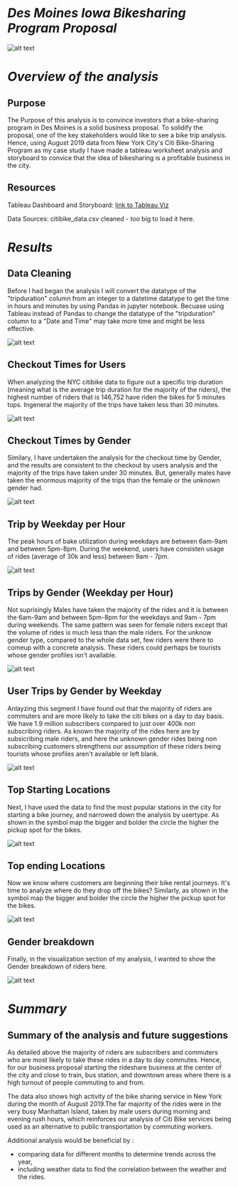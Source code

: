 # _Des Moines Iowa Bikesharing Program Proposal_

![alt text](https://github.com/Yoditatr/bikesharing/blob/main/Image/Image/Citibike.jpg?raw=true)

# _Overview of the analysis_

## Purpose

The Purpose of this analysis is to convince investors that a bike-sharing program in Des Moines is a solid business proposal. To solidify the proposal, one of the key stakeholders would like to see a bike trip analysis. Hence, using August 2019 data from New York City's Citi Bike-Sharing Program as my case study I have made a tableau worksheet analysis and storyboard to convice that the idea of bikesharing is a profitable business in the city. 

## Resources

Tableau Dashboard and Storyboard: [link to Tableau Viz](https://public.tableau.com/views/NYCbikeshare_16280402592470/NYCstory?:language=en-US&:display_count=n&:origin=viz_share_link)

Data Sources: citibike_data.csv cleaned - too big to load it here. 

# _Results_

## Data Cleaning 

Before I had began the analysis I will convert the datatype of the "tripduration" column from an integer to a datetime datatype to get the time in hours and minutes by using Pandas in jupyter notebook. Becuase using Tableau instead of Pandas to change the datatype of the "tripduration" column to a "Date and Time" may take more time and might be less effective. 

![alt text](https://github.com/Yoditatr/bikesharing/blob/main/Image/Image/DF.PNG?raw=true)

## Checkout Times for Users

When analyzing the NYC citibike data to figure out a specific trip duration (meaning what is the average trip duration for the majority of the riders), the highest number of riders that is 146,752 have riden the bikes for 5 minutes tops. Ingeneral the majority of the trips have taken less than 30 minutes. 

![alt text](https://github.com/Yoditatr/bikesharing/blob/main/Image/Image/Checkout%20times%20for%20users.PNG?raw=true)

## Checkout Times by Gender

Similary, I have undertaken the analysis for the checkout time by Gender, and the results are consistent to the checkout by users analysis and the majority of the trips have taken under 30 minutes. But, generally males have taken the enormous majority of the trips than the female or the unknown gender had.  

![alt text](https://github.com/Yoditatr/bikesharing/blob/main/Image/Image/Checkout%20times%20by%20Gender.PNG?raw=true)

## Trip by Weekday per Hour

The peak hours of bake utilization during weekdays are between 6am-9am and between 5pm-8pm. During the weekend, users have consisten usage of rides (average of 30k and less) between 9am - 7pm. 
 
![alt text](https://github.com/Yoditatr/bikesharing/blob/main/Image/Image/Trips%20by%20weekday%20per%20hour.PNG?raw=true)

##  Trips by Gender (Weekday per Hour)

Not suprisingly Males have taken the majority of the rides and it is between the 6am-9am and between 5pm-8pm for the weekdays and 9am - 7pm during weekends. The same pattern was seen for female riders except that the volume of rides is much less than the male riders. For the unknow gender type, compared to the whole data set, few riders were there to comeup with a concrete analysis. These riders could perhaps be tourists whose gender profiles isn't available.  

![alt text](https://github.com/Yoditatr/bikesharing/blob/main/Image/Image/Trips%20by%20gender%20by%20weekday%20per%20hour.PNG?raw=true)

## User Trips by Gender by Weekday

Anlayzing this segment I have found out that the majority of riders are commuters and are more likely to take the citi bikes on a day to day basis. We have 1.9 million subscribers compared to just over 400k non subscribing riders. As known the majority of the rides here are by subsicribing male riders, and here the unknown gender rides being non subscribing customers strengthens our assumption of these riders being tourists whose profiles aren't available or left blank. 


![alt text](https://github.com/Yoditatr/bikesharing/blob/main/Image/Image/Trips%20by%20gender%20by%20weekday.PNG?raw=true)

## Top Starting Locations 

Next, I have used the data to find the most popular stations in the city for starting a bike journey, and narrowed down the analysis by usertype. As shown in the symbol map the bigger and bolder the circle the higher the pickup spot for the bikes.

![alt text](https://github.com/Yoditatr/bikesharing/blob/main/Image/Top%20start%20location%20by%20user.PNG?raw=true)

## Top ending Locations 

Now we know where customers are beginning their bike rental journeys. It's time to analyze where do they drop off the bikes? Similarly, as shown in the symbol map the bigger and bolder the circle the higher the pickup spot for the bikes.

![alt text](https://github.com/Yoditatr/bikesharing/blob/main/Image/Top%20ending%20location%20by%20user.PNG?raw=true)

## Gender breakdown

Finally, in the visualization section of my analysis, I wanted to show the Gender breakdown of riders here. 

![alt text](https://github.com/Yoditatr/bikesharing/blob/main/Image/Gender%20Breakdown.PNG?raw=true)

# _Summary_ 

## Summary of the analysis and future suggestions

As detailed above the majority of riders are subscribers and commuters who are most likely to take these rides in a day to day commutes. Hence, for our business proposal starting the rideshare business at the center of the city and close to train, bus station, and downtown areas where there is a high turnout of people commuting to and from. 

The data also shows high activity of the bike sharing service in New York during the month of August 2019.The far majority of the rides were in the very busy Manhattan Island, taken by male users during morning and evening rush hours, which reinforces our analysis of Citi Bike services being used as an alternative to public transportation by commuting workers.

Additional analysis would be beneficial by :

- comparing data for different months to determine trends across the year,
- including weather data to find the correlation between the weather and the rides.
